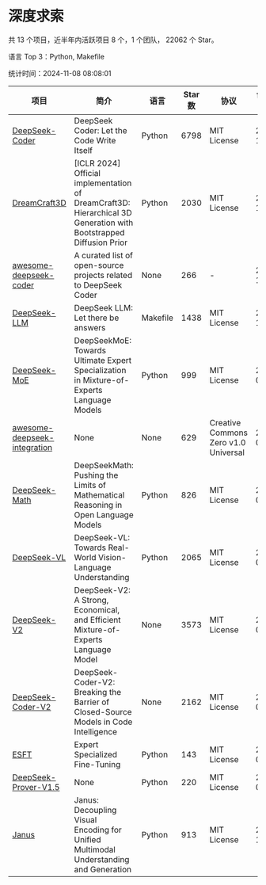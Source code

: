 # 深度求索

共 13 个项目，近半年内活跃项目 8 个，1 个团队， 22062 个 Star。

语言 Top 3：Python, Makefile

统计时间：2024-11-08 08:08:01

| 项目 | 简介 | 语言 | Star 数 | 协议 | 创建时间 | 最后更新时间 | 最后提交时间 |
| --- | --- | --- | --- | --- | --- | --- | --- |
| [DeepSeek-Coder](https://github.com/deepseek-ai/DeepSeek-Coder) | DeepSeek Coder: Let the Code Write Itself | Python | 6798 | MIT License | 2023-10-20 | 2024-11-08 | 2024-05-21 |
| [DreamCraft3D](https://github.com/deepseek-ai/DreamCraft3D) | [ICLR 2024] Official implementation of DreamCraft3D: Hierarchical 3D Generation with Bootstrapped Diffusion Prior | Python | 2030 | MIT License | 2023-10-23 | 2024-11-06 | 2024-08-21 |
| [awesome-deepseek-coder](https://github.com/deepseek-ai/awesome-deepseek-coder) | A curated list of open-source projects related to DeepSeek Coder | None | 266 | - | 2023-11-06 | 2024-11-07 | 2024-04-03 |
| [DeepSeek-LLM](https://github.com/deepseek-ai/DeepSeek-LLM) | DeepSeek LLM: Let there be answers | Makefile | 1438 | MIT License | 2023-11-29 | 2024-11-08 | 2024-02-04 |
| [DeepSeek-MoE](https://github.com/deepseek-ai/DeepSeek-MoE) | DeepSeekMoE: Towards Ultimate Expert Specialization in Mixture-of-Experts Language Models | Python | 999 | MIT License | 2024-01-02 | 2024-11-08 | 2024-01-16 |
| [awesome-deepseek-integration](https://github.com/deepseek-ai/awesome-deepseek-integration) | None | None | 629 | Creative Commons Zero v1.0 Universal | 2024-01-11 | 2024-11-08 | 2024-10-31 |
| [DeepSeek-Math](https://github.com/deepseek-ai/DeepSeek-Math) | DeepSeekMath: Pushing the Limits of Mathematical Reasoning in Open Language Models | Python | 826 | MIT License | 2024-02-05 | 2024-11-08 | 2024-04-15 |
| [DeepSeek-VL](https://github.com/deepseek-ai/DeepSeek-VL) | DeepSeek-VL: Towards Real-World Vision-Language Understanding | Python | 2065 | MIT License | 2024-03-07 | 2024-11-08 | 2024-04-24 |
| [DeepSeek-V2](https://github.com/deepseek-ai/DeepSeek-V2) | DeepSeek-V2: A Strong, Economical, and Efficient Mixture-of-Experts Language Model | None | 3573 | MIT License | 2024-04-22 | 2024-11-07 | 2024-09-25 |
| [DeepSeek-Coder-V2](https://github.com/deepseek-ai/DeepSeek-Coder-V2) | DeepSeek-Coder-V2: Breaking the Barrier of Closed-Source Models in Code Intelligence | None | 2162 | MIT License | 2024-06-14 | 2024-11-08 | 2024-09-24 |
| [ESFT](https://github.com/deepseek-ai/ESFT) | Expert Specialized Fine-Tuning | Python | 143 | MIT License | 2024-07-04 | 2024-11-07 | 2024-09-22 |
| [DeepSeek-Prover-V1.5](https://github.com/deepseek-ai/DeepSeek-Prover-V1.5) | None | Python | 220 | MIT License | 2024-08-15 | 2024-11-08 | 2024-08-16 |
| [Janus](https://github.com/deepseek-ai/Janus) | Janus: Decoupling Visual Encoding for Unified Multimodal Understanding and Generation | Python | 913 | MIT License | 2024-10-18 | 2024-11-08 | 2024-10-31 |
